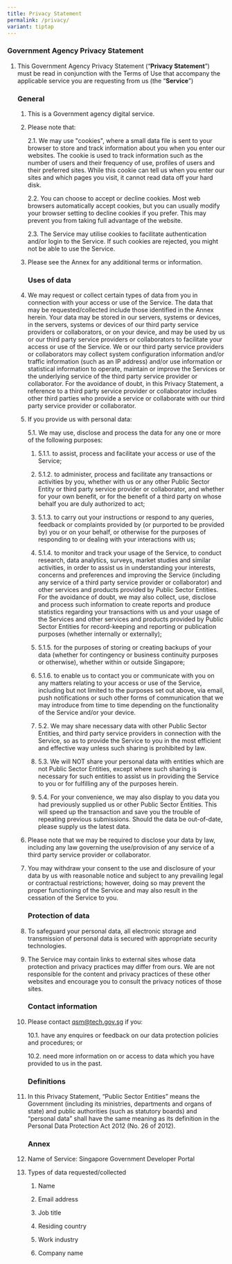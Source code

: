 ```yaml
---
title: Privacy Statement
permalink: /privacy/
variant: tiptap
---
```

<h3><strong>Government Agency Privacy Statement</strong></h3>
<ol>
<li>
<p>This Government Agency Privacy Statement (“<strong>Privacy Statement</strong>”)
must be read in conjunction with the Terms of Use that accompany the applicable
service you are requesting from us (the “<strong>Service</strong>”)</p>
<h3><strong>General</strong></h3>
<ol data-tight="true" class="tight">
<li>
<p>This is a Government agency digital service.</p>
</li>
<li>
<p>Please note that:</p>
<p>2.1. We may use "cookies", where a small data file is sent to your browser
to store and track information about you when you enter our websites. The
cookie is used to track information such as the number of users and their
frequency of use, profiles of users and their preferred sites. While this
cookie can tell us when you enter our sites and which pages you visit,
it cannot read data off your hard disk.</p>
<p>2.2. You can choose to accept or decline cookies. Most web browsers automatically
accept cookies, but you can usually modify your browser setting to decline
cookies if you prefer. This may prevent you from taking full advantage
of the website.</p>
<p>2.3. The Service may utilise cookies to facilitate authentication and/or
login to the Service. If such cookies are rejected, you might not be able
to use the Service.</p>
</li>
<li>
<p>Please see the Annex for any additional terms or information.</p>
<h3><strong>Uses of data</strong></h3>
</li>
<li>
<p>We may request or collect certain types of data from you in connection
with your access or use of the Service. The data that may be requested/collected
include those identified in the Annex herein. Your data may be stored in
our servers, systems or devices, in the servers, systems or devices of
our third party service providers or collaborators, or on your device,
and may be used by us or our third party service providers or collaborators
to facilitate your access or use of the Service. We or our third party
service providers or collaborators may collect system configuration information
and/or traffic information (such as an IP address) and/or use information
or statistical information to operate, maintain or improve the Services
or the underlying service of the third party service provider or collaborator.
For the avoidance of doubt, in this Privacy Statement, a reference to a
third party service provider or collaborator includes other third parties
who provide a service or collaborate with our third party service provider
or collaborator.</p>
</li>
<li>
<p>If you provide us with personal data:</p>
<p>5.1. We may use, disclose and process the data for any one or more of
the following purposes:</p>
<ol data-tight="true" class="tight">
<li>
<p>5.1.1. to assist, process and facilitate your access or use of the Service;</p>
</li>
<li>
<p>5.1.2. to administer, process and facilitate any transactions or activities
by you, whether with us or any other Public Sector Entity or third party
service provider or collaborator, and whether for your own benefit, or
for the benefit of a third party on whose behalf you are duly authorized
to act;</p>
</li>
<li>
<p>5.1.3. to carry out your instructions or respond to any queries, feedback
or complaints provided by (or purported to be provided by) you or on your
behalf, or otherwise for the purposes of responding to or dealing with
your interactions with us;</p>
</li>
<li>
<p>5.1.4. to monitor and track your usage of the Service, to conduct research,
data analytics, surveys, market studies and similar activities, in order
to assist us in understanding your interests, concerns and preferences
and improving the Service (including any service of a third party service
provider or collaborator) and other services and products provided by Public
Sector Entities. For the avoidance of doubt, we may also collect, use,
disclose and process such information to create reports and produce statistics
regarding your transactions with us and your usage of the Services and
other services and products provided by Public Sector Entities for record-keeping
and reporting or publication purposes (whether internally or externally);</p>
</li>
<li>
<p>5.1.5. for the purposes of storing or creating backups of your data (whether
for contingency or business continuity purposes or otherwise), whether
within or outside Singapore;</p>
</li>
<li>
<p>5.1.6. to enable us to contact you or communicate with you on any matters
relating to your access or use of the Service, including but not limited
to the purposes set out above, via email, push notifications or such other
forms of communication that we may introduce from time to time depending
on the functionality of the Service and/or your device.</p>
</li>
<li>
<p>5.2. We may share necessary data with other Public Sector Entities, and
third party service providers in connection with the Service, so as to
provide the Service to you in the most efficient and effective way unless
such sharing is prohibited by law.</p>
</li>
<li>
<p>5.3. We will NOT share your personal data with entities which are not
Public Sector Entities, except where such sharing is necessary for such
entities to assist us in providing the Service to you or for fulfilling
any of the purposes herein.</p>
</li>
<li>
<p>5.4. For your convenience, we may also display to you data you had previously
supplied us or other Public Sector Entities. This will speed up the transaction
and save you the trouble of repeating previous submissions. Should the
data be out-of-date, please supply us the latest data.</p>
</li>
</ol>
</li>
<li>
<p>Please note that we may be required to disclose your data by law, including
any law governing the use/provision of any service of a third party service
provider or collaborator.</p>
</li>
<li>
<p>You may withdraw your consent to the use and disclosure of your data by
us with reasonable notice and subject to any prevailing legal or contractual
restrictions; however, doing so may prevent the proper functioning of the
Service and may also result in the cessation of the Service to you.</p>
<h3><strong>Protection of data</strong></h3>
</li>
<li>
<p>To safeguard your personal data, all electronic storage and transmission
of personal data is secured with appropriate security technologies.</p>
</li>
<li>
<p>The Service may contain links to external sites whose data protection
and privacy practices may differ from ours. We are not responsible for
the content and privacy practices of these other websites and encourage
you to consult the privacy notices of those sites.</p>
<h3><strong>Contact information</strong></h3>
</li>
<li>
<p>Please contact <a href="mailto:qsm@tech.gov.sg" rel="noopener noreferrer nofollow" target="_blank"><u>qsm@tech.gov.sg</u></a> if
you:</p>
<p>10.1. have any enquires or feedback on our data protection policies and
procedures; or</p>
<p>10.2. need more information on or access to data which you have provided
to us in the past.</p>
<h3><strong>Definitions</strong></h3>
</li>
<li>
<p>In this Privacy Statement, “Public Sector Entities” means the Government
(including its ministries, departments and organs of state) and public
authorities (such as statutory boards) and “personal data” shall have the
same meaning as its definition in the Personal Data Protection Act 2012
(No. 26 of 2012).</p>
<h3><strong>Annex</strong></h3>
</li>
<li>
<p>Name of Service: Singapore Government Developer Portal</p>
</li>
<li>
<p>Types of data requested/collected</p>
<ol data-tight="true" class="tight">
<li>
<p>Name</p>
</li>
<li>
<p>Email address</p>
</li>
<li>
<p>Job title</p>
</li>
<li>
<p>Residing country</p>
</li>
<li>
<p>Work industry</p>
</li>
<li>
<p>Company name</p>
</li>
</ol>
</li>
</ol>
</li>
</ol>
<p></p>